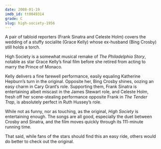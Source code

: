 ```yaml
---
date: 2008-01-19
imdb_id: tt0049314
grade: C
slug: high-society-1956
---
```


A pair of tabloid reporters (Frank Sinatra and Celeste Holm) covers the wedding of a stuffy socialite (Grace Kelly) whose ex-husband (Bing Crosby) still holds a torch.

High Society is a somewhat musical remake of <span data-imdb-id="tt0032904">_The Philadelphia Story_</span>, notable as star Grace Kelly’s final film before she retired from acting to marry the Prince of Monaco.

Kelly delivers a fine farewell performance, easily equaling Katherine Hepburn’s turn in the original. Opposite her, Bing Crosby shines, oozing an easy charm in Cary Grant’s role. Supporting them, Frank Sinatra is entertaining albeit miscast in the James Stewart role, and Celeste Holm, fresh off her scene-stealing performance opposite Frank in <span data-imdb-id="tt0048705">_The Tender Trap_</span>, is absolutely perfect in Ruth Hussey’s role.

While not as funny, nor as touching, as the original, _High Society_ is entertaining enough. The songs are all good, especially the duet between Crosby and Sinatra, and the film moves quickly through its 111-minute running time.

That said, while fans of the stars should find this an easy ride, others would do better to check out the original.
